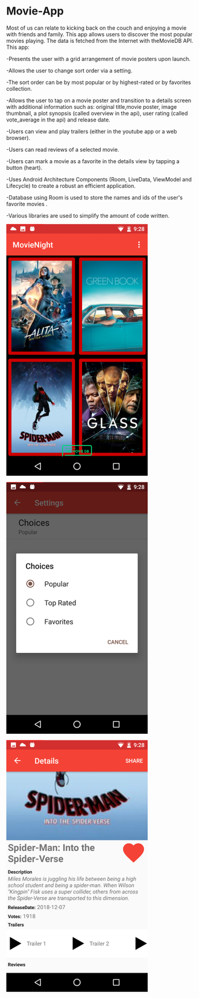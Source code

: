 # Movie-App
Most of us can relate to kicking back on the couch and enjoying a movie with friends and family. This app allows users to discover the most popular movies playing. The data is fetched from the Internet with theMovieDB API. This app:

<p>-Presents the user with a grid arrangement of movie posters upon launch.</p>
<p>-Allows the user to change sort order via a setting.</p>
<p>-The sort order can be by most popular or by highest-rated or by favorites collection.</p>
<p>-Allows the user to tap on a movie poster and transition to a details screen with additional information such as: original title,movie poster, image thumbnail, a plot synopsis (called overview in the api), user rating (called vote_average in the api) and release date.</p>
<p>-Users can view and play trailers (either in the youtube app or a web browser).</p>
<p>-Users can read reviews of a selected movie.</p>
<p>-Users can mark a movie as a favorite in the details view by tapping a button (heart).</p>
<p>-Uses Android Architecture Components (Room, LiveData, ViewModel and Lifecycle) to create a robust an efficient application.</p>
<p>-Database using Room is used to store the names and ids of the user's favorite movies .</p>
<p>-Various libraries are used to simplify the amount of code written.</p>



![](https://github.com/Uroos/Movie-App/blob/master/Screenshot_20190226-212814.png)



![](https://github.com/Uroos/Movie-App/blob/master/Screenshot_20190226-212823.png)



![](https://github.com/Uroos/Movie-App/blob/master/Screenshot_20190226-212901.png)
